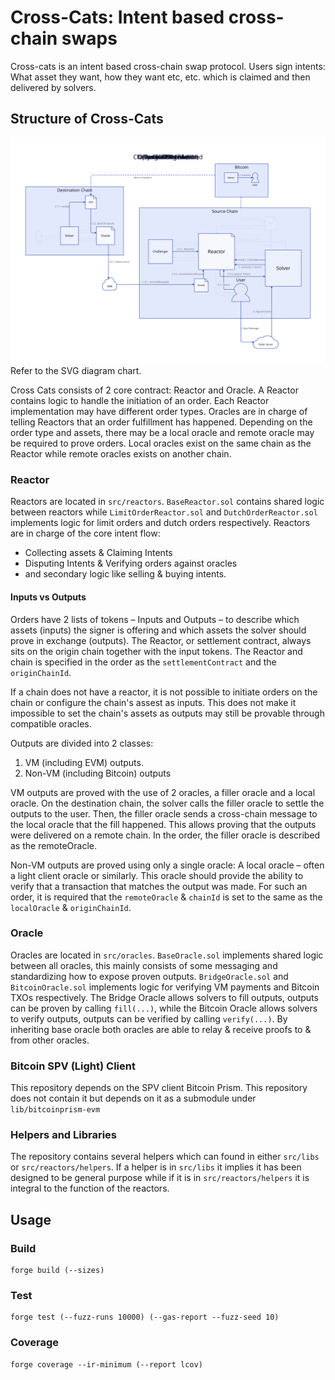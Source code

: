 # Cross-Cats: Intent based cross-chain swaps

Cross-cats is an intent based cross-chain swap protocol. Users sign intents: What asset they want, how they want etc, etc. which is claimed and then delivered by solvers.

## Structure of Cross-Cats

![System Diagram](./cross-cats-0-2.svg)
Refer to the SVG diagram chart.

Cross Cats consists of 2 core contract: Reactor and Oracle. A Reactor contains logic to handle the initiation of an order. Each Reactor implementation may have different order types. Oracles are in charge of telling Reactors that an order fulfillment has happened. Depending on the order type and assets, there may be a local oracle and remote oracle may be required to prove orders. Local oracles exist on the same chain as the Reactor while remote oracles exists on another chain.


### Reactor

Reactors are located in `src/reactors`. `BaseReactor.sol` contains shared logic between reactors while `LimitOrderReactor.sol` and `DutchOrderReactor.sol` implements logic for limit orders and dutch orders respectively. Reactors are in charge of the core intent flow:
- Collecting assets & Claiming Intents
- Disputing Intents & Verifying orders against oracles
- and secondary logic like selling & buying intents.

#### Inputs vs Outputs

Orders have 2 lists of tokens – Inputs and Outputs – to describe which assets (inputs) the signer is offering and which assets the solver should prove in exchange (outputs).
The Reactor, or settlement contract, always sits on the origin chain together with the input tokens. The Reactor and chain is specified in the order as the `settlementContract` and the `originChainId`.

If a chain does not have a reactor, it is not possible to initiate orders on the chain or configure the chain's assest as inputs. This does not make it impossible to set the chain's assets as outputs may still be provable through compatible oracles.

Outputs are divided into 2 classes:
1. VM (including EVM) outputs.
2. Non-VM (including Bitcoin) outputs

VM outputs are proved with the use of 2 oracles, a filler oracle and a local oracle. On the destination chain, the solver calls the filler oracle to settle the outputs to the user. Then, the filler oracle sends a cross-chain message to the local oracle that the fill happened. This allows proving that the outputs were delivered on a remote chain. In the order, the filler oracle is described as the remoteOracle.

Non-VM outputs are proved using only a single oracle: A local oracle – often a light client oracle or similarly. This oracle should provide the ability to verify that a transaction that matches the output was made. For such an order, it is required that the `remoteOracle` & `chainId` is set to the same as the `localOracle` & `originChainId`.

### Oracle

Oracles are located in `src/oracles`. `BaseOracle.sol` implements shared logic between all oracles, this mainly consists of some messaging and standardizing how to expose proven outputs. `BridgeOracle.sol` and `BitcoinOracle.sol` implements logic for verifying VM payments and Bitcoin TXOs respectively. The Bridge Oracle allows solvers to fill outputs, outputs can be proven by calling `fill(...)`, while the Bitcoin Oracle allows solvers to verify outputs, outputs can be verified by calling `verify(...)`. By inheriting base oracle both oracles are able to relay & receive proofs to & from other oracles.

### Bitcoin SPV (Light) Client

This repository depends on the SPV client Bitcoin Prism. This repository does not contain it but depends on it as a submodule under `lib/bitcoinprism-evm`

### Helpers and Libraries

The repository contains several helpers which can found in either `src/libs` or `src/reactors/helpers`. If a helper is in `src/libs` it implies it has been designed to be general purpose while if it is in `src/reactors/helpers` it is integral to the function of the reactors.

## Usage

### Build

```shell
forge build (--sizes)
```

### Test

```shell
forge test (--fuzz-runs 10000) (--gas-report --fuzz-seed 10)
```

### Coverage

```shell
forge coverage --ir-minimum (--report lcov)
```